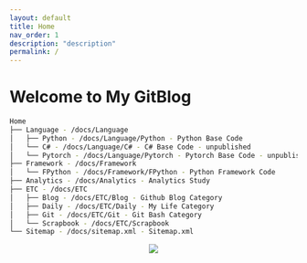 ```yaml
---
layout: default
title: Home
nav_order: 1
description: "description"
permalink: /
---
```


# Welcome to My GitBlog

```bash
Home
├── Language - /docs/Language
│   ├── Python - /docs/Language/Python - Python Base Code
│   └── C# - /docs/Language/C# - C# Base Code - unpublished
│   └── Pytorch - /docs/Language/Pytorch - Pytorch Base Code - unpublished
├── Framework - /docs/Framework
│   └── FPython - /docs/Framework/FPython - Python Framework Code
├── Analytics - /docs/Analytics - Analytics Study
├── ETC - /docs/ETC
│   ├── Blog - /docs/ETC/Blog - Github Blog Category
│   ├── Daily - /docs/ETC/Daily - My Life Category
│   ├── Git - /docs/ETC/Git - Git Bash Category
│   └── Scrapbook - /docs/ETC/Scrapbook
└── Sitemap - /docs/sitemap.xml - Sitemap.xml   
```

<div align="center"> <img src="https://hits.seeyoufarm.com/api/count/incr/badge.svg?url=https%3A%2F%2Fpozuhtuhv.github.io&count_bg=%2379C83D&title_bg=%23555555&icon=&icon_color=%23E7E7E7&title=This+Page+hits&edge_flat=false"/> </div>